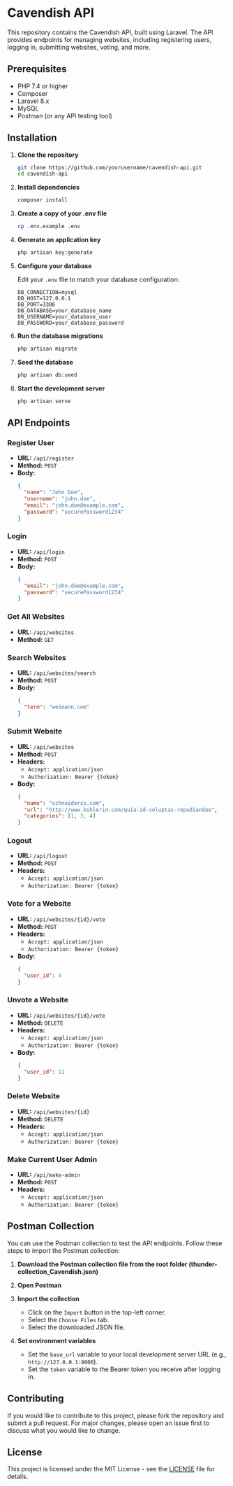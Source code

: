 # Cavendish API

This repository contains the Cavendish API, built using Laravel. The API provides endpoints for managing websites, including registering users, logging in, submitting websites, voting, and more.

## Prerequisites

- PHP 7.4 or higher
- Composer
- Laravel 8.x
- MySQL
- Postman (or any API testing tool)

## Installation

1. **Clone the repository**

    ```bash
    git clone https://github.com/yourusername/cavendish-api.git
    cd cavendish-api
    ```

2. **Install dependencies**

    ```bash
    composer install
    ```

3. **Create a copy of your .env file**

    ```bash
    cp .env.example .env
    ```

4. **Generate an application key**

    ```bash
    php artisan key:generate
    ```

5. **Configure your database**

    Edit your `.env` file to match your database configuration:

    ```env
    DB_CONNECTION=mysql
    DB_HOST=127.0.0.1
    DB_PORT=3306
    DB_DATABASE=your_database_name
    DB_USERNAME=your_database_user
    DB_PASSWORD=your_database_password
    ```

6. **Run the database migrations**

    ```bash
    php artisan migrate
    ```

7. **Seed the database**

    ```bash
    php artisan db:seed
    ```

8. **Start the development server**

    ```bash
    php artisan serve
    ```

## API Endpoints

### Register User

- **URL:** `/api/register`
- **Method:** `POST`
- **Body:**
    ```json
    {
      "name": "John Doe",
      "username": "john.doe",
      "email": "john.doe@example.com",
      "password": "securePassword1234"
    }
    ```

### Login

- **URL:** `/api/login`
- **Method:** `POST`
- **Body:**
    ```json
    {
      "email": "john.doe@example.com",
      "password": "securePassword1234"
    }
    ```

### Get All Websites

- **URL:** `/api/websites`
- **Method:** `GET`

### Search Websites

- **URL:** `/api/websites/search`
- **Method:** `POST`
- **Body:**
    ```json
    {
      "term": "weimann.com"
    }
    ```

### Submit Website

- **URL:** `/api/websites`
- **Method:** `POST`
- **Headers:**
    - `Accept: application/json`
    - `Authorization: Bearer {token}`
- **Body:**
    ```json
    {
      "name": "schneiderss.com",
      "url": "http://www.kshlerin.com/quia-id-voluptas-repudiandae",
      "categories": [1, 3, 4]
    }
    ```

### Logout

- **URL:** `/api/logout`
- **Method:** `POST`
- **Headers:**
    - `Accept: application/json`
    - `Authorization: Bearer {token}`

### Vote for a Website

- **URL:** `/api/websites/{id}/vote`
- **Method:** `POST`
- **Headers:**
    - `Accept: application/json`
    - `Authorization: Bearer {token}`
- **Body:**
    ```json
    {
      "user_id": 4
    }
    ```

### Unvote a Website

- **URL:** `/api/websites/{id}/vote`
- **Method:** `DELETE`
- **Headers:**
    - `Accept: application/json`
    - `Authorization: Bearer {token}`
- **Body:**
    ```json
    {
      "user_id": 11
    }
    ```

### Delete Website

- **URL:** `/api/websites/{id}`
- **Method:** `DELETE`
- **Headers:**
    - `Accept: application/json`
    - `Authorization: Bearer {token}`

### Make Current User Admin

- **URL:** `/api/make-admin`
- **Method:** `POST`
- **Headers:**
    - `Accept: application/json`
    - `Authorization: Bearer {token}`

## Postman Collection

You can use the Postman collection to test the API endpoints. Follow these steps to import the Postman collection:

1. **Download the Postman collection file from the root folder (thunder-collection_Cavendish.json)**

2. **Open Postman**

3. **Import the collection**

    - Click on the `Import` button in the top-left corner.
    - Select the `Choose Files` tab.
    - Select the downloaded JSON file.

4. **Set environment variables**

    - Set the `base_url` variable to your local development server URL (e.g., `http://127.0.0.1:8000`).
    - Set the `token` variable to the Bearer token you receive after logging in.

## Contributing

If you would like to contribute to this project, please fork the repository and submit a pull request. For major changes, please open an issue first to discuss what you would like to change.

## License

This project is licensed under the MIT License - see the [LICENSE](LICENSE) file for details.
